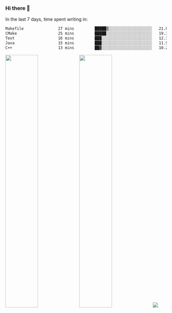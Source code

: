 ### Hi there 👋

In the last 7 days, time spent writing in:

<!--START_SECTION:waka-->

```txt
Makefile               27 mins         █████▒░░░░░░░░░░░░░░░░░░░   21.09 %
CMake                  25 mins         █████░░░░░░░░░░░░░░░░░░░░   19.39 %
Text                   16 mins         ███░░░░░░░░░░░░░░░░░░░░░░   12.32 %
Java                   15 mins         ███░░░░░░░░░░░░░░░░░░░░░░   11.55 %
C++                    13 mins         ██▓░░░░░░░░░░░░░░░░░░░░░░   10.27 %
```

<!--END_SECTION:waka-->

<img src="https://wakatime.com/share/@jimtje/5d0c92de-08f8-4a72-8f2f-6a9693d1e318.svg" width=45% height=45%> <img src="https://wakatime.com/share/@jimtje/501498ae-bda5-4da7-a89d-b40bcdd5556d.svg" width=45% height=45%>
![](https://hit.yhype.me/github/profile?user_id=43537315)
